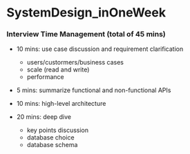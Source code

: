 # SystemDesign_inOneWeek

### Interview Time Management (total of 45 mins)

- 10 mins: use case discussion and requirement clarification
  - users/custormers/business cases
  - scale (read and write)
  - performance

- 5 mins: summarize functional and non-functional APIs
- 10 mins: high-level architecture
- 20 mins: deep dive
  - key points discussion
  - database choice
  - database schema



